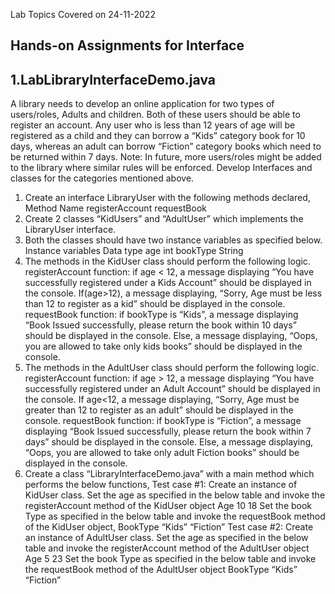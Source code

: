 Lab Topics Covered on 24-11-2022

Hands-on Assignments for Interface
--------------------------------------
1.LabLibraryInterfaceDemo.java
---------------------------------------

A library needs to develop an online application for two types of users/roles, 
Adults and children. Both of these users should be able to register an account. 
Any user who is less than 12 years of age will be registered as a child and they can borrow 
a “Kids” category book for 10 days, whereas an adult can borrow “Fiction” category books 
which need to be returned within 7 days. 
Note: In future, more users/roles might be added to the library where similar rules will be enforced. 
Develop Interfaces and classes for the categories mentioned above.  
1. Create an interface LibraryUser with the following methods declared,
Method Name
registerAccount
requestBook
2. Create 2 classes “KidUsers” and “AdultUser” which implements the LibraryUser interface.
3.  Both the classes should have two instance variables as specified below.
Instance variables  Data type
age int
bookType String
4. The methods in the KidUser class should perform the following logic. 
registerAccount function:
if age < 12, a message displaying “You have successfully registered under a Kids Account” 
	should be displayed in the console. 
If(age>12), a message displaying, “Sorry, Age must be less than 12 to register as a kid” 
	should be displayed in the console. 
requestBook function: 
if bookType is “Kids”, a message displaying “Book Issued successfully, please return the 
	book within 10 days” should be displayed in the console. 
Else, a message displaying, “Oops, you are allowed to take only kids books” 
	should be displayed in the console. 
5. The methods in the AdultUser class should perform the following logic. 
registerAccount  function:
if age > 12, a message displaying “You have successfully registered under an Adult Account” 
	should be displayed in the console.
If age<12, a message displaying, “Sorry, Age must be greater than 12 to register as an adult” 
	should be displayed in the console.
requestBook function:
if bookType is “Fiction”, a message displaying “Book Issued successfully, please return 
	the book within 7 days” should be displayed in the console.
Else, a message displaying, “Oops, you are allowed to take only adult Fiction books” should 
	be displayed in the console.
6. Create a class “LibraryInterfaceDemo.java” with a main method which performs the below functions,
Test case #1:
Create an instance of KidUser class. 
Set the age as specified in the below table and invoke the registerAccount method  of the  KidUser object
Age
10
18
Set the book Type as specified in the below table and invoke the requestBook method of the KidUser object,
BookType
“Kids”
“Fiction”
Test case #2:
Create an instance of AdultUser class. 
Set the age as specified in the below table and invoke the registerAccount method of the AdultUser object
Age
5
23
Set the book Type as specified in the below table and invoke the requestBook method of the  AdultUser  object
BookType
“Kids”
“Fiction”

